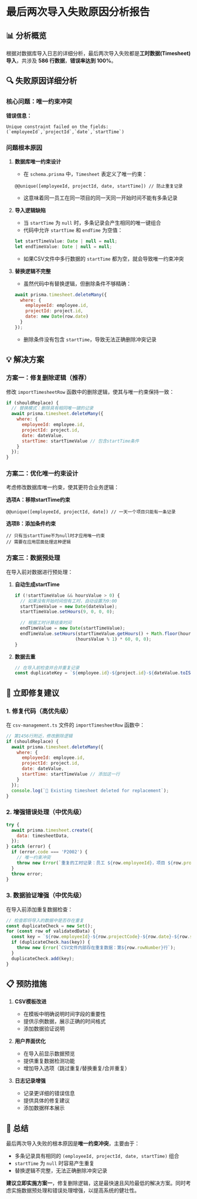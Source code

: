 # 最后两次导入失败原因分析报告

## 📊 分析概览

根据对数据库导入日志的详细分析，最后两次导入失败都是**工时数据(Timesheet)导入**，共涉及 **586 行数据**，**错误率达到 100%**。

## 🔍 失败原因详细分析

### 核心问题：唯一约束冲突

**错误信息：**
```
Unique constraint failed on the fields: (`employeeId`,`projectId`,`date`,`startTime`)
```

### 问题根本原因

1. **数据库唯一约束设计**
   - 在 `schema.prisma` 中，`Timesheet` 表定义了唯一约束：
   ```prisma
   @@unique([employeeId, projectId, date, startTime]) // 防止重复记录
   ```
   - 这意味着同一员工在同一项目的同一天同一开始时间不能有多条记录

2. **导入逻辑缺陷**
   - 当 `startTime` 为 `null` 时，多条记录会产生相同的唯一键组合
   - 代码中允许 `startTime` 和 `endTime` 为空值：
   ```javascript
   let startTimeValue: Date | null = null;
   let endTimeValue: Date | null = null;
   ```
   - 如果CSV文件中多行数据的 `startTime` 都为空，就会导致唯一约束冲突

3. **替换逻辑不完整**
   - 虽然代码中有替换逻辑，但删除条件不够精确：
   ```javascript
   await prisma.timesheet.deleteMany({
     where: {
       employeeId: employee.id,
       projectId: project.id,
       date: new Date(row.date)
     }
   });
   ```
   - 删除条件没有包含 `startTime`，导致无法正确删除冲突记录

## 💡 解决方案

### 方案一：修复删除逻辑（推荐）

修改 `importTimesheetRow` 函数中的删除逻辑，使其与唯一约束保持一致：

```javascript
if (shouldReplace) {
  // 替换模式：删除具有相同唯一键的记录
  await prisma.timesheet.deleteMany({
    where: {
      employeeId: employee.id,
      projectId: project.id,
      date: dateValue,
      startTime: startTimeValue // 包含startTime条件
    }
  });
}
```

### 方案二：优化唯一约束设计

考虑修改数据库唯一约束，使其更符合业务逻辑：

**选项A：移除startTime约束**
```prisma
@@unique([employeeId, projectId, date]) // 一天一个项目只能有一条记录
```

**选项B：添加条件约束**
```prisma
// 只有当startTime不为null时才应用唯一约束
// 需要在应用层面处理这种逻辑
```

### 方案三：数据预处理

在导入前对数据进行预处理：

1. **自动生成startTime**
   ```javascript
   if (!startTimeValue && hoursValue > 0) {
     // 如果没有开始时间但有工时，自动设置为9:00
     startTimeValue = new Date(dateValue);
     startTimeValue.setHours(9, 0, 0, 0);
     
     // 根据工时计算结束时间
     endTimeValue = new Date(startTimeValue);
     endTimeValue.setHours(startTimeValue.getHours() + Math.floor(hoursValue), 
                          (hoursValue % 1) * 60, 0, 0);
   }
   ```

2. **数据去重**
   ```javascript
   // 在导入前检查并合并重复记录
   const duplicateKey = `${employee.id}-${project.id}-${dateValue.toISOString()}-${startTimeValue?.toISOString() || 'null'}`;
   ```

## 🔧 立即修复建议

### 1. 修复代码（高优先级）

在 `csv-management.ts` 文件的 `importTimesheetRow` 函数中：

```javascript
// 第1456行附近，修改删除逻辑
if (shouldReplace) {
  await prisma.timesheet.deleteMany({
    where: {
      employeeId: employee.id,
      projectId: project.id,
      date: dateValue,
      startTime: startTimeValue // 添加这一行
    }
  });
  console.log(`🔄 Existing timesheet deleted for replacement`);
}
```

### 2. 增强错误处理（中优先级）

```javascript
try {
  await prisma.timesheet.create({
    data: timesheetData,
  });
} catch (error) {
  if (error.code === 'P2002') {
    // 唯一约束冲突
    throw new Error(`重复的工时记录：员工 ${row.employeeId}，项目 ${row.projectCode}，日期 ${row.date}，开始时间 ${row.startTime || '未指定'}`);
  }
  throw error;
}
```

### 3. 数据验证增强（中优先级）

在导入前添加重复数据检查：

```javascript
// 检查即将导入的数据中是否存在重复
const duplicateCheck = new Set();
for (const row of validatedData) {
  const key = `${row.employeeId}-${row.projectCode}-${row.date}-${row.startTime || 'null'}`;
  if (duplicateCheck.has(key)) {
    throw new Error(`CSV文件内部存在重复数据：第${row.rowNumber}行`);
  }
  duplicateCheck.add(key);
}
```

## 📋 预防措施

1. **CSV模板改进**
   - 在模板中明确说明时间字段的重要性
   - 提供示例数据，展示正确的时间格式
   - 添加数据验证说明

2. **用户界面优化**
   - 在导入前显示数据预览
   - 提供重复数据检测功能
   - 增加导入选项（跳过重复/替换重复/合并重复）

3. **日志记录增强**
   - 记录更详细的错误信息
   - 提供具体的修复建议
   - 添加数据样本展示

## 🎯 总结

最后两次导入失败的根本原因是**唯一约束冲突**，主要由于：
- 多条记录具有相同的 `(employeeId, projectId, date, startTime)` 组合
- `startTime` 为 `null` 时容易产生重复
- 替换逻辑不完整，无法正确删除冲突记录

**建议立即实施方案一**，修复删除逻辑，这是最快速且风险最低的解决方案。同时考虑实施数据预处理和错误处理增强，以提高系统的健壮性。